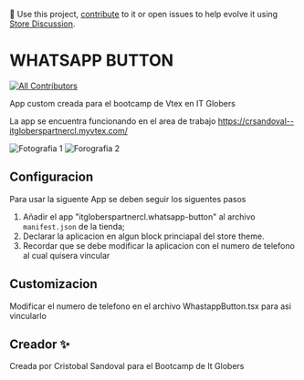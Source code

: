 📢 Use this project, [contribute](https://github.com/{OrganizationName}/{AppName}) to it or open issues to help evolve it using [Store Discussion](https://github.com/vtex-apps/store-discussion).

# WHATSAPP BUTTON 

<!-- DOCS-IGNORE:start -->
<!-- ALL-CONTRIBUTORS-BADGE:START - Do not remove or modify this section -->
[![All Contributors](https://img.shields.io/badge/all_contributors-0-orange.svg?style=flat-square)](#contributors-)
<!-- ALL-CONTRIBUTORS-BADGE:END -->
<!-- DOCS-IGNORE:end -->

App custom creada para el bootcamp de Vtex en IT Globers

La app se encuentra funcionando en el area de trabajo  https://crsandoval--itgloberspartnercl.myvtex.com/

![Fotografia 1](https://imagizer.imageshack.com/img924/3325/XORBGd.png)
![Forografia 2](https://imagizer.imageshack.com/img922/2729/uFNKDH.png)

## Configuracion 

Para usar la siguente App se deben seguir los siguentes pasos

1. Añadir el app "itgloberspartnercl.whatsapp-button" al archivo `manifest.json` de la tienda;
2. Declarar la aplicacion en algun block princiapal del store theme.
3. Recordar que se debe modificar la aplicacion con el numero de telefono al cual quisera vincular 

## Customizacion

Modificar el numero de telefono en el archivo WhastappButton.tsx para asi vincularlo
## Creador ✨

Creada por Cristobal Sandoval para el Bootcamp de It Globers